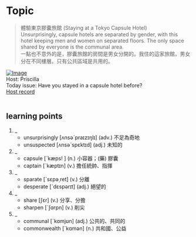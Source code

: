 # Topic

> 體驗東京膠囊旅館 (Staying at a Tokyo Capsule Hotel) <br>
> Unsurprisingly, capsule hotels are separated by gender, with this hotel keeping men and women on separated floors. The only space shared by everyone is the communal area. <br>
> 一點也不意外的是，膠囊旅館的房間是男女分開的。我住的這家旅館，男女分在不同樓層。只有公共區域是共用的。 <br>

[![Image](https://cdn.voicetube.com/assets/thumbnails/U7Q3sKNuZA0.jpg)](https://www.youtube.com/embed/U7Q3sKNuZA0?rel=0&showinfo=0&cc_load_policy=0&controls=1&autoplay=1&iv_load_policy=3&playsinline=1&wmode=transparent&start=194&end=206&enablejsapi=1&origin=https://tw.voicetube.com&widgetid=1)<br>
Host: Priscilla
<br>Today issue: Have you stayed in a capsule hotel before?
<br>
[Host record](https://cdn.voicetube.com/tmp/everyday_records/priscilla.huang/2441.mp3)
<br><br>
## learning points
1. _
	* unsurprisingly [ʌnsəˋpraɪzɪŋlɪ] (adv.) 不足為奇地
	* unsuspected [ʌnsəˋspɛktɪd] (adj.) 未知的
2. _
	* capsule [ˋkæps! ] (n.) 小容器；(藥) 膠囊
	* captain [ˋkæptɪn] (v.) 擔任統帥、指揮
3. _
	* sparate [ˋsɛpə͵ret] (v.) 分離
	* desperate [ˋdɛspərɪt] (adj.) 絕望的
4. _
	* share [ʃɛr] (v.) 分享、分擔
	* sharpen [ˋʃɑrpn] (v.) 削尖
5. _
	* communal [ˋkɑmjʊn] (adj.) 公共的、共同的
	* commonwealth [ˋkɑmən] (n.) 共和國、公益
